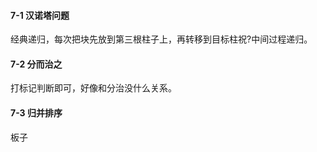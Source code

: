 #### 7-1 汉诺塔问题

经典递归，每次把块先放到第三根柱子上，再转移到目标柱祝?中间过程递归。


#### 7-2 分而治之

打标记判断即可，好像和分治没什么关系。

#### 7-3 归并排序

板子
